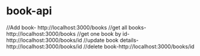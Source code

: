 # book-api

//Add book- http://localhost:3000/books
//get all books-http://localhost:3000/books
//get one book by id-http://localhost:3000/books/id
//update book details-http://localhost:3000/books/id
//delete book-http://localhost:3000/books/id
